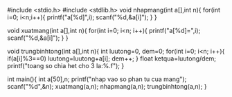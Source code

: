 #include <stdio.h>
#include <stdlib.h>
void nhapmang(int a[],int n){
	for(int i=0; i<n;i++){
		printf("a[%d]",i);
		scanf("%d,&a[i]");
	}
}

void xuatmang(int a[],int n){
	for(int i=0; i<n; i++){
		printf("a[%d]=",i);
		scanf("%d,&a[i]");
	}
}

void trungbinhtong(int a[],int n){
	int luutong=0, dem=0;
	for(int i=0; i<n; i++){
		if(a[i]%3==0)
		luutong=luutong+a[i];
		dem++;
	}
	float ketqua=luutong/dem;
	printf("toang so chia het cho 3 la:%.f");
}

int main(){
	int a[50],n;
	printf("nhap vao so phan tu cua mang");
	scanf("%d",&n);
	xuatmang(a,n);
	nhapmang(a,n);
	trungbinhtong(a,n);
}

